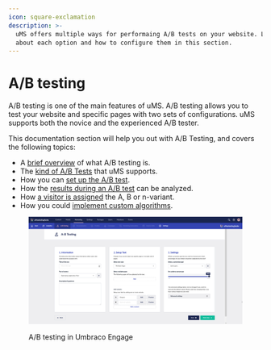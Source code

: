 ```yaml
---
icon: square-exclamation
description: >-
  uMS offers multiple ways for performaing A/B tests on your website. Learn more
  about each option and how to configure them in this section.
---
```


# A/B testing

A/B testing is one of the main features of uMS. A/B testing allows you to test your website and specific pages with two sets of configurations. uMS supports both the novice and the experienced A/B tester.

This documentation section will help you out with A/B Testing, and covers the following topics:

* A [brief overview](../../../../a-b-testing/what-is-a-b-testing/) of what A/B testing is.
* The [kind of A/B Tests](../../../../a-b-testing/types-of-a-b-tests/) that uMS supports.
* How you can [set up the A/B test](../../../../a-b-testing/setting-up-the-a-b-test/).
* How the [results during an A/B test](../../../../a-b-testing/monitor-the-a-b-test/) can be analyzed.
* How [a visitor is assigned](../../../../a-b-testing/a-b-test-distribution-algorithm/) the A, B or n-variant.
* How you could [implement custom algorithms](../../../../a-b-testing/extending-the-algorithms/).

<figure><img src="../../.gitbook/assets/image (12).png" alt="A/B testing in Umbraco Engage"><figcaption><p>A/B testing in Umbraco Engage</p></figcaption></figure>
